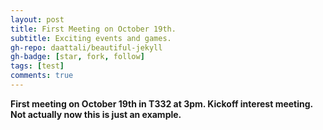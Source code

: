 ```yaml
---
layout: post
title: First Meeting on October 19th. 
subtitle: Exciting events and games.
gh-repo: daattali/beautiful-jekyll
gh-badge: [star, fork, follow]
tags: [test]
comments: true
---
```



**First meeting on October 19th in T332 at 3pm. Kickoff interest meeting. Not actually now this is just an example.**
